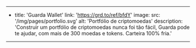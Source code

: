 ---
- title: 'Guarda Wallet'
  link: 'https://grd.to/ref/bfdY'
  image: 
    src: '/img/pages/portfolio.svg'
    alt: 'Portfólio de criptomoedas'
  description: 'Construir um portfólio de criptomoedas nunca foi tão fácil, Guarda pode te ajudar, com mais de 300 moedas e tokens. Carteira 100% fria.'
---